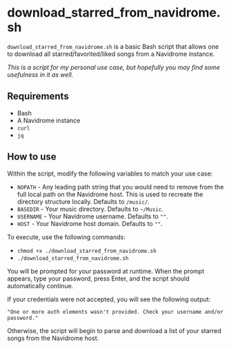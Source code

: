 download_starred_from_navidrome.sh
========================

`download_starred_from_navidrome.sh` is a basic Bash script that allows one to download all starred/favorited/liked songs from a Navidrome instance.

*This is a script for my personal use case, but hopefully you may find some usefulness in it as well.*

Requirements
--

- Bash
- A Navidrome instance
- `curl`
- `jq`


How to use
---

Within the script, modify the following variables to match your use case:

- `NOPATH` - Any leading path string that you would need to remove from the full local path on the Navidrome host. This is used to recreate the directory structure locally. Defaults to `/music/`.
- `BASEDIR` - Your music directory. Defaults to `~/Music`.
- `USERNAME` - Your Navidrome username. Defaults to `""`.
- `HOST` - Your Navidrome host domain. Defaults to `""`.

To execute, use the following commands:
* `chmod +x ./download_starred_from_navidrome.sh`
* `./download_starred_from_navidrome.sh`

You will be prompted for your password at runtime. When the prompt appears, type your password, press Enter, and the script should automatically continue.


If your credentials were not accepted, you will see the following output:
```
"One or more auth elements wasn't provided. Check your username and/or password."
```

Otherwise, the script will begin to parse and download a list of your starred songs from the Navidrome host.